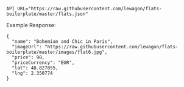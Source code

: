 `API_URL="https://raw.githubusercontent.com/lewagon/flats-boilerplate/master/flats.json"`

Example Response:

```
{
  "name": "Bohemian and Chic in Paris",
  "imageUrl": "https://raw.githubusercontent.com/lewagon/flats-boilerplate/master/images/flat6.jpg",
  "price": 90,
  "priceCurrency": "EUR",
  "lat": 48.827855,
  "lng": 2.350774
}
```